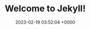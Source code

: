 ---
layout: test12
permalink: /test12a.html
title:  "Welcome to Jekyll!"
date:   2023-02-19 03:52:04 +0000
categories: jekyll update
---